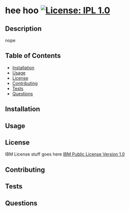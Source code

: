# hee hoo   [![License: IPL 1.0](https://img.shields.io/badge/License-IPL_1.0-blue.svg)](https://opensource.org/licenses/IPL-1.0)

## Description

  nope

## Table of Contents 
- [Installation](#installation)
- [Usage](#usage)
- [License](#license)
- [Contributing](#contributing)
- [Tests](#tests)
- [Questions](#questions)

## Installation

## Usage

## License

IBM License stuff goes here
[IBM Public License Version 1.0]((https://opensource.org/licenses/IPL-1.0))
## Contributing

## Tests

## Questions


